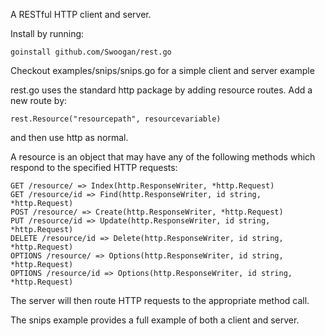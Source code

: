 A RESTful HTTP client and server.

Install by running:

	goinstall github.com/Swoogan/rest.go

Checkout examples/snips/snips.go for a simple client and server example

rest.go uses the standard http package by adding resource routes. Add
a new route by:

	rest.Resource("resourcepath", resourcevariable)

and then use http as normal.

A resource is an object that may have any of the following methods which
respond to the specified HTTP requests:

	GET /resource/ => Index(http.ResponseWriter, *http.Request)
	GET /resource/id => Find(http.ResponseWriter, id string, *http.Request)
	POST /resource/ => Create(http.ResponseWriter, *http.Request)
	PUT /resource/id => Update(http.ResponseWriter, id string, *http.Request)
	DELETE /resource/id => Delete(http.ResponseWriter, id string, *http.Request)
	OPTIONS /resource/ => Options(http.ResponseWriter, id string, *http.Request)
	OPTIONS /resource/id => Options(http.ResponseWriter, id string, *http.Request)

The server will then route HTTP requests to the appropriate method call.

The snips example provides a full example of both a client and server.

